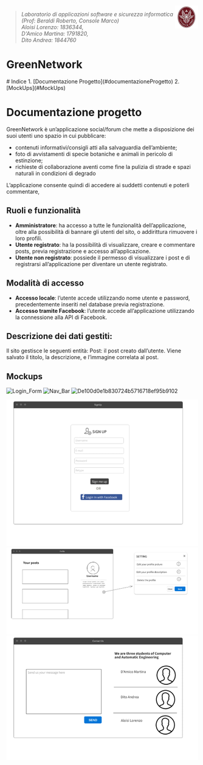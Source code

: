 <img width="12%" src="img/logo.jpeg" align="right">

>*Laboratorio di applicazioni software e sicurezza informatica  (Prof: Beraldi Roberto, Console Marco)<br/>
>Aloisi Lorenzo: 1836344, <br>D'Amico Martina: 1791820, <br>Dito Andrea: 1844760*

<h1>GreenNetwork </h1>
# Indice
1. [Documentazione Progetto](#documentazioneProgetto)
2. [MockUps](#MockUps)




# Documentazione progetto
GreenNetwork è un’applicazione social/forum che mette a disposizione dei suoi utenti uno spazio in cui pubblicare:
* contenuti informativi/consigli atti alla salvaguardia dell’ambiente;
* foto di avvistamenti di specie botaniche e animali in pericolo di estinzione;
* richieste di collaborazione aventi come fine la pulizia di strade e spazi naturali in condizioni di degrado

L’applicazione consente quindi di accedere ai suddetti contenuti e poterli commentare, 


## Ruoli e funzionalità
* **Amministratore**: ha accesso a tutte le funzionalità dell’applicazione, oltre alla possibilità di bannare gli utenti del sito, o addirittura rimuovere i loro profili. 
* **Utente registrato**: ha la possibilità di visualizzare, creare e commentare posts, previa registrazione e accesso all’applicazione. 
* **Utente non registrato**: possiede il permesso di visualizzare i post e di registrarsi all’applicazione per diventare un utente registrato. 


## Modalità di accesso
* **Accesso locale**: l’utente accede utilizzando nome utente e password, precedentemente inseriti nel database previa registrazione.
* **Accesso tramite Facebook**: l’utente accede all’applicazione utilizzando la connessione alla API di Facebook.

## Descrizione dei dati gestiti: 
Il sito gestisce le seguenti entità:
Post: il post creato dall’utente. Viene salvato il titolo, la descrizione, e l’immagine correlata al post. 

## Mockups

![Login_Form](https://user-images.githubusercontent.com/82807015/121779437-e9558f00-cb9b-11eb-8b90-f564602aae89.png)
![Nav_Bar](https://user-images.githubusercontent.com/82807015/121779440-ebb7e900-cb9b-11eb-9deb-6eabfa57ba82.png)
![De100d0e1b830724b5716718ef95b9102](https://user-images.githubusercontent.com/82807015/121779418-cfb44780-cb9b-11eb-87ae-6425824e278c.png)

![SignUp](img/Mockups/SignUp.png)
![Profile](img/Mockups/Profile.png)
![ContactUs](img/Mockups/ContactUs.png)
